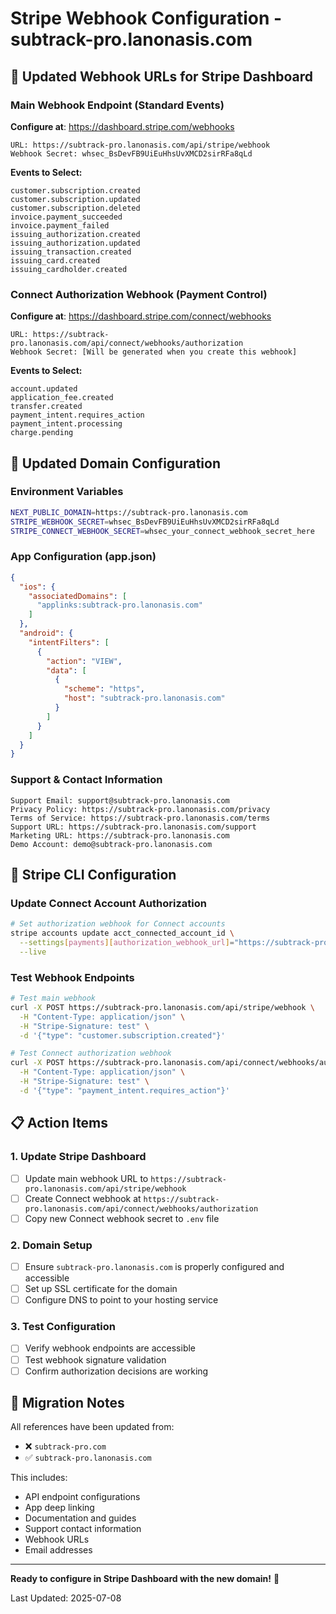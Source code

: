 # Stripe Webhook Configuration - subtrack-pro.lanonasis.com

## 🔗 Updated Webhook URLs for Stripe Dashboard

### **Main Webhook Endpoint (Standard Events)**
**Configure at**: https://dashboard.stripe.com/webhooks

```
URL: https://subtrack-pro.lanonasis.com/api/stripe/webhook
Webhook Secret: whsec_BsDevFB9UiEuHhsUvXMCD2sirRFa8qLd
```

**Events to Select:**
```
customer.subscription.created
customer.subscription.updated  
customer.subscription.deleted
invoice.payment_succeeded
invoice.payment_failed
issuing_authorization.created
issuing_authorization.updated
issuing_transaction.created
issuing_card.created
issuing_cardholder.created
```

### **Connect Authorization Webhook (Payment Control)**
**Configure at**: https://dashboard.stripe.com/connect/webhooks

```
URL: https://subtrack-pro.lanonasis.com/api/connect/webhooks/authorization
Webhook Secret: [Will be generated when you create this webhook]
```

**Events to Select:**
```
account.updated
application_fee.created
transfer.created
payment_intent.requires_action
payment_intent.processing
charge.pending
```

## 🎯 Updated Domain Configuration

### **Environment Variables**
```bash
NEXT_PUBLIC_DOMAIN=https://subtrack-pro.lanonasis.com
STRIPE_WEBHOOK_SECRET=whsec_BsDevFB9UiEuHhsUvXMCD2sirRFa8qLd
STRIPE_CONNECT_WEBHOOK_SECRET=whsec_your_connect_webhook_secret_here
```

### **App Configuration (app.json)**
```json
{
  "ios": {
    "associatedDomains": [
      "applinks:subtrack-pro.lanonasis.com"
    ]
  },
  "android": {
    "intentFilters": [
      {
        "action": "VIEW",
        "data": [
          {
            "scheme": "https",
            "host": "subtrack-pro.lanonasis.com"
          }
        ]
      }
    ]
  }
}
```

### **Support & Contact Information**
```
Support Email: support@subtrack-pro.lanonasis.com
Privacy Policy: https://subtrack-pro.lanonasis.com/privacy
Terms of Service: https://subtrack-pro.lanonasis.com/terms
Support URL: https://subtrack-pro.lanonasis.com/support
Marketing URL: https://subtrack-pro.lanonasis.com
Demo Account: demo@subtrack-pro.lanonasis.com
```

## 🔧 Stripe CLI Configuration

### **Update Connect Account Authorization**
```bash
# Set authorization webhook for Connect accounts
stripe accounts update acct_connected_account_id \
  --settings[payments][authorization_webhook_url]="https://subtrack-pro.lanonasis.com/api/connect/webhooks/authorization" \
  --live
```

### **Test Webhook Endpoints**
```bash
# Test main webhook
curl -X POST https://subtrack-pro.lanonasis.com/api/stripe/webhook \
  -H "Content-Type: application/json" \
  -H "Stripe-Signature: test" \
  -d '{"type": "customer.subscription.created"}'

# Test Connect authorization webhook  
curl -X POST https://subtrack-pro.lanonasis.com/api/connect/webhooks/authorization \
  -H "Content-Type: application/json" \
  -H "Stripe-Signature: test" \
  -d '{"type": "payment_intent.requires_action"}'
```

## 📋 Action Items

### **1. Update Stripe Dashboard**
- [ ] Update main webhook URL to `https://subtrack-pro.lanonasis.com/api/stripe/webhook`
- [ ] Create Connect webhook at `https://subtrack-pro.lanonasis.com/api/connect/webhooks/authorization`
- [ ] Copy new Connect webhook secret to `.env` file

### **2. Domain Setup**
- [ ] Ensure `subtrack-pro.lanonasis.com` is properly configured and accessible
- [ ] Set up SSL certificate for the domain
- [ ] Configure DNS to point to your hosting service

### **3. Test Configuration**
- [ ] Verify webhook endpoints are accessible
- [ ] Test webhook signature validation
- [ ] Confirm authorization decisions are working

## 🔄 Migration Notes

All references have been updated from:
- ❌ `subtrack-pro.com` 
- ✅ `subtrack-pro.lanonasis.com`

This includes:
- API endpoint configurations
- App deep linking
- Documentation and guides
- Support contact information
- Webhook URLs
- Email addresses

---

**Ready to configure in Stripe Dashboard with the new domain!** 🚀

Last Updated: 2025-07-08